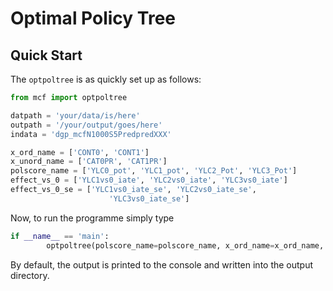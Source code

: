 # Optimal Policy Tree

## Quick Start

The ``optpoltree`` is as quickly set up as follows:

```python
from mcf import optpoltree

datpath = 'your/data/is/here'
outpath = '/your/output/goes/here'
indata = 'dgp_mcfN1000S5PredpredXXX'

x_ord_name = ['CONT0', 'CONT1']
x_unord_name = ['CAT0PR', 'CAT1PR']
polscore_name = ['YLC0_pot', 'YLC1_pot', 'YLC2_Pot', 'YLC3_Pot']
effect_vs_0 = ['YLC1vs0_iate', 'YLC2vs0_iate', 'YLC3vs0_iate']
effect_vs_0_se = ['YLC1vs0_iate_se', 'YLC2vs0_iate_se',
                      'YLC3vs0_iate_se']
```

Now, to run the programme simply type

```python
if __name__ == 'main':
		optpoltree(polscore_name=polscore_name, x_ord_name=x_ord_name, x_unord_name=x_unord_name, effect_vs_0=effect_vs_0, effect_vs_0_se=effect_vs_0_se,  indata=indata, datpath=datpath, outpath=outpath
```

By default, the output is printed to the console and written into the output directory.
